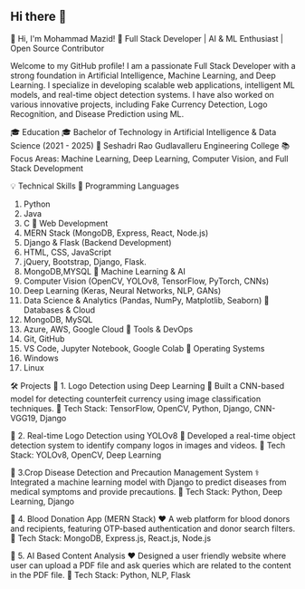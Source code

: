 ## Hi there 👋

👋 Hi, I'm Mohammad Mazid!
🚀 Full Stack Developer | AI & ML Enthusiast | Open Source Contributor

Welcome to my GitHub profile! I am a passionate Full Stack Developer with a strong foundation in Artificial Intelligence, Machine Learning, and Deep Learning. 
I specialize in developing scalable web applications, intelligent ML models, and real-time object detection systems. I have also worked on various innovative projects, 
including Fake Currency Detection, Logo Recognition, and Disease Prediction using ML.


🎓 Education
🎓 Bachelor of Technology in Artificial Intelligence & Data Science (2021 - 2025)
📍 Seshadri Rao Gudlavalleru Engineering College
📚 Focus Areas: Machine Learning, Deep Learning, Computer Vision, and Full Stack Development


💡 Technical Skills
🔹 Programming Languages
1. Python 
2. Java
3. C
🔹 Web Development
1. MERN Stack (MongoDB, Express, React, Node.js)
2. Django & Flask (Backend Development)
3. HTML, CSS, JavaScript
4. jQuery, Bootstrap, Django, Flask.
5. MongoDB,MYSQL
🔹 Machine Learning & AI
1. Computer Vision (OpenCV, YOLOv8, TensorFlow, PyTorch, CNNs)
2. Deep Learning (Keras, Neural Networks, NLP, GANs)
3. Data Science & Analytics (Pandas, NumPy, Matplotlib, Seaborn)
🔹 Databases & Cloud
1. MongoDB, MySQL
2. Azure, AWS, Google Cloud
🔹 Tools & DevOps
1. Git, GitHub
2. VS Code, Jupyter Notebook, Google Colab
🔹 Operating Systems
1. Windows
2. Linux


🛠 Projects
🔹 1. Logo Detection using Deep Learning
📝 Built a CNN-based model for detecting counterfeit currency using image classification techniques.
🔧 Tech Stack: TensorFlow, OpenCV, Python, Django, CNN-VGG19, Django

🔹 2. Real-time Logo Detection using YOLOv8
📸 Developed a real-time object detection system to identify company logos in images and videos.
🔧 Tech Stack: YOLOv8, OpenCV, Deep Learning

🔹 3.Crop Disease Detection and Precaution Management System
⚕️ Integrated a machine learning model with Django to predict diseases from medical symptoms and provide precautions.
🔧 Tech Stack: Python, Deep Learning, Django

🔹 4. Blood Donation App (MERN Stack)
❤️ A web platform for blood donors and recipients, featuring OTP-based authentication and donor search filters.
🔧 Tech Stack: MongoDB, Express.js, React.js, Node.js

🔹 5. AI Based Content Analysis
❤️ Designed a user friendly website where user can upload a PDF file and ask queries which are related to the content in the PDF file. 
🔧 Tech Stack: Python, NLP, Flask









